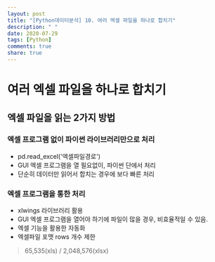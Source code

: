 ```yaml
---
layout: post
title: "[Python데이터분석] 10. 여러 엑셀 파일을 하나로 합치기"
description: " "
date: 2020-07-29
tags: [Python]
comments: true
share: true
---
```


# 여러 엑셀 파일을 하나로 합치기

## 엑셀 파일을 읽는 2가지 방법

### 엑셀 프로그램 없이 파이썬 라이브러리만으로 처리

- pd.read_excel('엑셀파일경로')
- GUI 엑셀 프로그램을 열 필요없이, 파이썬 단에서 처리
- 단순히 데이터만 읽어서 합치는 경우에 보다 빠른 처리

### 엑셀 프로그램을 통한 처리

- xlwings 라이브러리 활용
- GUI 엑셀 프로그램을 열어야 하기에 파일이 많을 경우, 비효율적일 수 있음.
- 엑셀 기능을 활용한 자동화
- 엑셀파일 포맷 rows 개수 제한

> 65,535(xls) / 2,048,576(xlsx)
